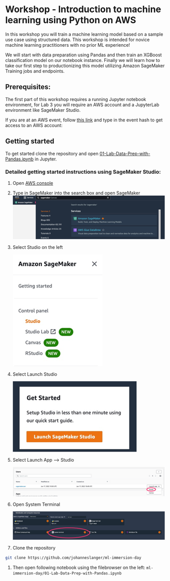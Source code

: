 # Workshop - Introduction to machine learning using Python on AWS

In this workshop you will train a machine learning model based on a sample use case using structured data. This workshop is intended for novice machine learning practitioners with no prior ML experience!

We will start with data preparation using Pandas and then train an XGBoost classification model on our notebook instance. Finally we will learn how to take our first step to productionizing this model utilizing Amazon SageMaker Training jobs and endpoints.

## Prerequisites:

The first part of this workshop requires a running Jupyter notebook environment, for Lab 3 you will require an AWS account and a JupyterLab environment like SageMaker Studio.

If you are at an AWS event, follow [this link](https://dashboard.eventengine.run/login) and type in the event hash to get access to an AWS account:


## Getting started

To get started clone the repository and open [01-Lab-Data-Prep-with-Pandas.ipynb](01-Lab-Data-Prep-with-Pandas.ipynb) in Jupyter.

### Detailed getting started instructions using SageMaker Studio:

1. Open [AWS console](https://console.aws.amazon.com/console/home)
1. Type in SageMaker into the search box and open SageMaker
    ![doc/console.jpg](doc/console.jpg)
1. Select Studio on the left

    ![doc/left-nav.jpg](doc/left-nav.jpg)
1. Select Launch Studio

    ![doc/launch-studio.jpg](doc/launch-studio.jpg)
1. Select Launch App --> Studio

    ![doc/start-studio.jpg](doc/start-studio.jpg)
1. Open System Terminal 

    ![doc/start-studio.jpg](doc/system-terminal.jpg)
1. Clone the repository 
```bash
git clone https://github.com/johanneslanger/ml-immersion-day
```
1. Then open following notebook using the filebrowser on the left:
`ml-immersion-day/01-Lab-Data-Prep-with-Pandas.ipynb`
